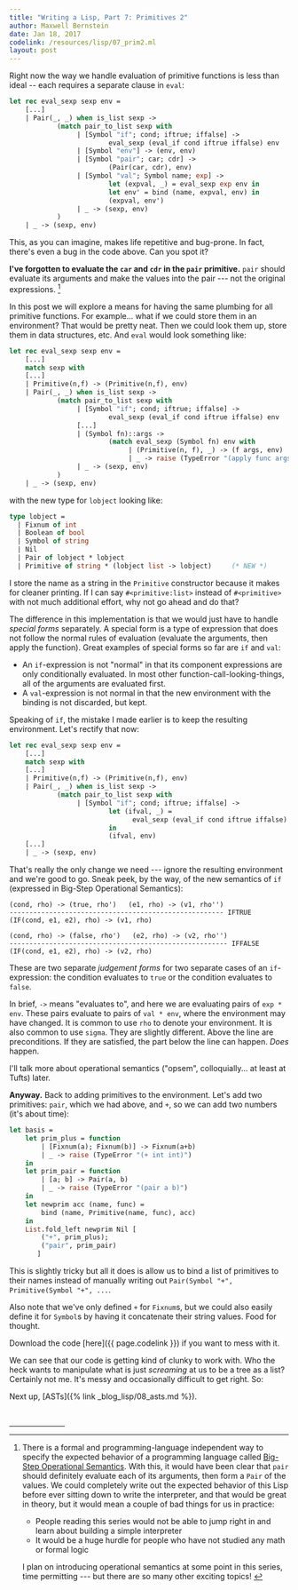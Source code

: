 ```yaml
---
title: "Writing a Lisp, Part 7: Primitives 2"
author: Maxwell Bernstein
date: Jan 18, 2017
codelink: /resources/lisp/07_prim2.ml
layout: post
---
```


Right now the way we handle evaluation of primitive functions is less than
ideal -- each requires a separate clause in `eval`:

```ocaml
let rec eval_sexp sexp env =
    [...]
    | Pair(_, _) when is_list sexp ->
            (match pair_to_list sexp with
                 | [Symbol "if"; cond; iftrue; iffalse] ->
                         eval_sexp (eval_if cond iftrue iffalse) env
                 | [Symbol "env"] -> (env, env)
                 | [Symbol "pair"; car; cdr] ->
                         (Pair(car, cdr), env)
                 | [Symbol "val"; Symbol name; exp] ->
                         let (expval, _) = eval_sexp exp env in
                         let env' = bind (name, expval, env) in
                         (expval, env')
                 | _ -> (sexp, env)
            )
    | _ -> (sexp, env)
```

This, as you can imagine, makes life repetitive and bug-prone. In fact,
there's even a bug in the code above. Can you spot it?

**I've forgotten to evaluate the `car` and `cdr` in the `pair` primitive.**
`pair` should evaluate its arguments and make the values into the pair --- not
the original expressions. [^opsem]

In this post we will explore a means for having the same plumbing for all
primitive functions. For example... what if we could store them in an
environment? That would be pretty neat. Then we could look them up, store them
in data structures, etc. And `eval` would look something like:

```ocaml
let rec eval_sexp sexp env =
    [...]
    match sexp with
    [...]
    | Primitive(n,f) -> (Primitive(n,f), env)
    | Pair(_, _) when is_list sexp ->
            (match pair_to_list sexp with
                 | [Symbol "if"; cond; iftrue; iffalse] ->
                         eval_sexp (eval_if cond iftrue iffalse) env
                 [...]
                 | (Symbol fn)::args ->
                         (match eval_sexp (Symbol fn) env with
                              | (Primitive(n, f), _) -> (f args, env)
                              | _ -> raise (TypeError "(apply func args)"))
                 | _ -> (sexp, env)
            )
    | _ -> (sexp, env)
```

with the new type for `lobject` looking like:

```ocaml
type lobject =
  | Fixnum of int
  | Boolean of bool
  | Symbol of string
  | Nil
  | Pair of lobject * lobject
  | Primitive of string * (lobject list -> lobject)     (* NEW *)
```

I store the name as a string in the `Primitive` constructor because it makes
for cleaner printing. If I can say `#<primitive:list>` instead of
`#<primitive>` with not much additional effort, why not go ahead and do that?

The difference in this implementation is that we would just have to handle
*special forms* separately. A special form is a type of expression that does
not follow the normal rules of evaluation (evaluate the arguments, then apply
the function). Great examples of special forms so far are `if` and `val`:

* An `if`-expression is not "normal" in that its component expressions are only
  conditionally evaluated. In most other function-call-looking-things, all of
  the arguments are evaluated first.
* A `val`-expression is not normal in that the new environment with the binding
  is not discarded, but kept.

Speaking of `if`, the mistake I made earlier is to keep the resulting
environment. Let's rectify that now:

```ocaml
let rec eval_sexp sexp env =
    [...]
    match sexp with
    [...]
    | Primitive(n,f) -> (Primitive(n,f), env)
    | Pair(_, _) when is_list sexp ->
            (match pair_to_list sexp with
                 | [Symbol "if"; cond; iftrue; iffalse] ->
                         let (ifval, _) =
                               eval_sexp (eval_if cond iftrue iffalse) env
                         in
                         (ifval, env)
    [...]
    | _ -> (sexp, env)
```

That's really the only change we need --- ignore the resulting environment and
we're good to go. Sneak peek, by the way, of the new semantics of `if`
(expressed in Big-Step Operational Semantics):

```
(cond, rho) -> (true, rho')   (e1, rho) -> (v1, rho'') 
------------------------------------------------------ IFTRUE
(IF(cond, e1, e2), rho) -> (v1, rho)

(cond, rho) -> (false, rho')   (e2, rho) -> (v2, rho'') 
------------------------------------------------------- IFFALSE
(IF(cond, e1, e2), rho) -> (v2, rho)
```

These are two separate *judgement forms* for two separate cases of an
`if`-expression: the condition evaluates to `true` or the condition evaluates
to `false`.

In brief, `->` means "evaluates to", and here we are evaluating pairs of `exp *
env`. These pairs evaluate to pairs of `val * env`, where the environment may
have changed. It is common to use `rho` to denote your environment. It is also
common to use `sigma`. They are slightly different. Above the line are
preconditions. If they are satisfied, the part below the line can happen.
*Does* happen.

I'll talk more about operational semantics ("opsem", colloquially... at least
at Tufts) later.

**Anyway.** Back to adding primitives to the environment. Let's add two
primitives: `pair`, which we had above, and `+`, so we can add two numbers
(it's about time):

```ocaml
let basis =
    let prim_plus = function
        | [Fixnum(a); Fixnum(b)] -> Fixnum(a+b)
        | _ -> raise (TypeError "(+ int int)")
    in
    let prim_pair = function
        | [a; b] -> Pair(a, b)
        | _ -> raise (TypeError "(pair a b)")
    in
    let newprim acc (name, func) =
        bind (name, Primitive(name, func), acc)
    in
    List.fold_left newprim Nil [
        ("+", prim_plus);
        ("pair", prim_pair)
       ]
```

This is slightly tricky but all it does is allow us to bind a list of
primitives to their names instead of manually writing out `Pair(Symbol "+",
Primitive(Symbol "+", ...`.

Also note that we've only defined `+` for `Fixnum`s, but we could also easily
define it for `Symbol`s by having it concatenate their string values. Food for
thought.

Download the code [here]({{ page.codelink }}) if you want to mess with it.

We can see that our code is getting kind of clunky to work with. Who the heck
wants to manipulate what is just *screaming* at us to be a tree as a list?
Certainly not me. It's messy and occasionally difficult to get right. So:

Next up, [ASTs]({% link _blog_lisp/08_asts.md %}).

<br />
<hr style="width: 100px;" />
<!-- Footnotes -->

[^opsem]:
    There is a formal and programming-language independent way to specify the
    expected behavior of a programming language called [Big-Step Operational
    Semantics](http://web.archive.org/web/20150323191125/https://www.cs.tufts.edu/comp/105/lectures/opsem.pdf).
    With this, it would have been clear that `pair` should definitely evaluate
    each of its arguments, then form a `Pair` of the values. We could
    completely write out the expected behavior of this Lisp before ever sitting
    down to write the interpreter, and that would be great in theory, but it
    would mean a couple of bad things for us in practice:

    * People reading this series would not be able to jump right in and learn about
    building a simple interpreter
    * It would be a huge hurdle for people who have not studied any math or formal
    logic

    I plan on introducing operational semantics at some point in this series, time
    permitting --- but there are so many other exciting topics! [^roadmap]

[^roadmap]:
    Can footnotes have footnotes? I want to cover so many topics in this series,
    such as (in no particular order):

    * A modular interpreter, with different approaches to a Reader, Printer,
      Evaluator, ErrorHandler, etc
    * Additional syntax or syntactic sugar
    * Testing
    * Type checking
    * Type inference
    * Compilation to a reasonable architecture (as in, not x86)
    * Operational semantics
    * A metacircular evaluator (i.e. this Lisp written in itself!)
    * ...and more!

